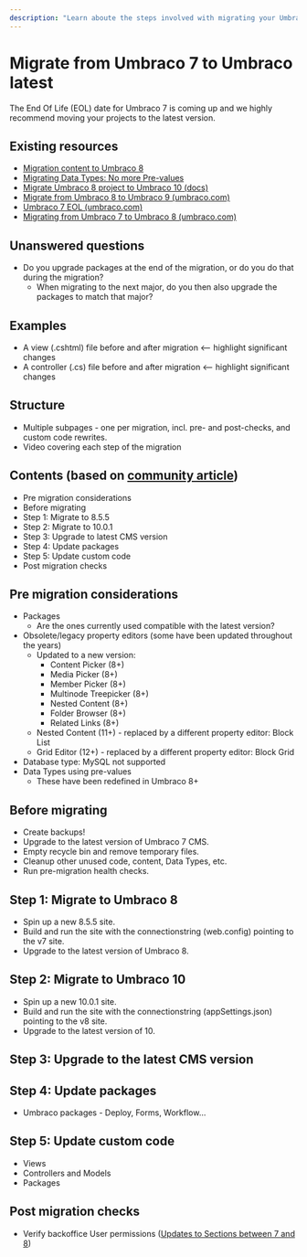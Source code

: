 ```yaml
---
description: "Learn aboute the steps involved with migrating your Umbraco 7 site to the latest version of Umbraco CMS."
---
```


# Migrate from Umbraco 7 to Umbraco latest

The End Of Life (EOL) date for Umbraco 7 is coming up and we highly recommend moving your projects to the latest version.

## Existing resources

* [Migration content to Umbraco 8](https://our.umbraco.com/documentation/Fundamentals/Setup/Upgrading/migrating-to-v8)
* [Migrating Data Types: No more Pre-values](https://our.umbraco.com/documentation/Fundamentals/Setup/Upgrading/7-8-migration-dataTypes)
* [Migrate Umbraco 8 project to Umbraco 10 (docs)](https://docs.umbraco.com/v/10.x-lts/umbraco-cloud/upgrades/migrating-from-8-10)
* [Migrate from Umbraco 8 to Umbraco 9 (umbraco.com)](https://umbraco.com/products/umbraco-cms/umbraco-9/migrating-from-umbraco-8-to-umbraco-9/)
* [Umbraco 7 EOL (umbraco.com)](https://umbraco.com/products/knowledge-center/long-term-support-and-end-of-life/umbraco-7-end-of-life-eol/)
* [Migrating from Umbraco 7 to Umbraco 8 (umbraco.com)](https://umbraco.com/products/umbraco-cms/umbraco-8/migrating-from-umbraco-7-to-umbraco-8/)

## Unanswered questions

* Do you upgrade packages at the end of the migration, or do you do that during the migration?
  * When migrating to the next major, do you then also upgrade the packages to match that major?

## Examples

* A view (.cshtml) file before and after migration <-- highlight significant changes
* A controller (.cs) file before and after migration <-- highlight significant changes

## Structure

* Multiple subpages - one per migration, incl. pre- and post-checks, and custom code rewrites.
* Video covering each step of the migration

## Contents (based on [community article](https://skrift.io/issues/how-i-upgraded-my-umbraco-v7-project-to-umbraco-v11/))

* Pre migration considerations
* Before migrating
* Step 1: Migrate to 8.5.5
* Step 2: Migrate to 10.0.1
* Step 3: Upgrade to latest CMS version
* Step 4: Update packages
* Step 5: Update custom code
* Post migration checks

## Pre migration considerations

* Packages
  * Are the ones currently used compatible with the latest version?
* Obsolete/legacy property editors (some have been updated throughout the years)
  * Updated to a new version:
    * Content Picker (8+)
    * Media Picker (8+)
    * Member Picker (8+)
    * Multinode Treepicker (8+)
    * Nested Content (8+)
    * Folder Browser (8+)
    * Related Links (8+)
  * Nested Content (11+)  - replaced by a different property editor: Block List
  * Grid Editor (12+) - replaced by a different property editor: Block Grid
* Database type: MySQL not supported
* Data Types using pre-values
  * These have been redefined in Umbraco 8+

## Before migrating

* Create backups!
* Upgrade to the latest version of Umbraco 7 CMS.
* Empty recycle bin and remove temporary files.
* Cleanup other unused code, content, Data Types, etc.
* Run pre-migration health checks.

## Step 1: Migrate to Umbraco 8

* Spin up a new 8.5.5 site.
* Build and run the site with the connectionstring (web.config) pointing to the v7 site.
* Upgrade to the latest version of Umbraco 8.

## Step 2: Migrate to Umbraco 10

* Spin up a new 10.0.1 site.
* Build and run the site with the connectionstring (appSettings.json) pointing to the v8 site.
* Upgrade to the latest version of 10.

## Step 3: Upgrade to the latest CMS version

## Step 4: Update packages

* Umbraco packages - Deploy, Forms, Workflow...

## Step 5: Update custom code

* Views
* Controllers and Models
* Packages

## Post migration checks

* Verify backoffice User permissions ([Updates to Sections between 7 and 8](https://our.umbraco.com/documentation/Fundamentals/Setup/Upgrading/migrating-to-v8#step-3-post-migration-checks))
